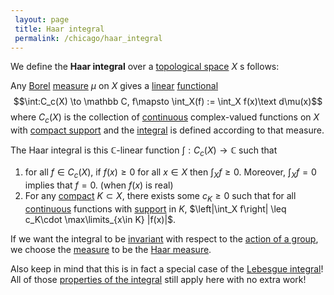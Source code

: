 ```yaml
---
 layout: page
 title: Haar integral
 permalink: /chicago/haar_integral
---
```

We define the **Haar integral** over a [topological space](https://defsmath.github.io/DefsMath/topological_space) $X$ s follows: 

Any [Borel](https://defsmath.github.io/DefsMath/Borel_σ-algebra) [measure](https://defsmath.github.io/DefsMath/measure_space) $\mu$ on $X$ gives a [linear](https://defsmath.github.io/DefsMath/linear_transformation) [functional](https://defsmath.github.io/DefsMath/functional) $$\int:C_c(X) \to \mathbb C, f\mapsto \int_X(f) := \int_X f(x)\text d\mu(x)$$ where $C_c(X)$ is the collection of [continuous](https://defsmath.github.io/DefsMath/continuous) complex-valued functions on $X$ with [compact support](https://defsmath.github.io/DefsMath/compact_support) and the [integral](https://defsmath.github.io/DefsMath/Lebesgue_integral) is defined according to that measure.

The Haar integral is this $\mathbb C$-linear function $\int:C_c(X) \to \mathbb C$  such that
1. for all $f\in C_c(X)$, if $f(x) \geq 0$ for all $x\in X$ then $\int_X f \geq 0$. Moreover, $\int_X f= 0$ implies that $f=0$.  (when $f(x)$ is real)
2. For any [compact](https://defsmath.github.io/DefsMath/compact) $K\subset X$, there exists some $c_K\geq 0$ such that for all [continuous](https://defsmath.github.io/DefsMath/continuous) functions with [support](https://defsmath.github.io/DefsMath/support) in $K$, $\left|\int_X f\right| \leq c_K\cdot \max\limits_{x\in K} |f(x)|$.

If we want the integral to be [invariant](https://defsmath.github.io/DefsMath/G-invariant_function) with respect to the [action of a group](https://defsmath.github.io/DefsMath/group_action), we choose the [measure](https://defsmath.github.io/DefsMath/##############measure) to be the [Haar measure](https://defsmath.github.io/DefsMath/Haar_measure).

Also keep in mind that this is in fact a special case of the [Lebesgue integral](https://defsmath.github.io/DefsMath/Lebesgue_integral)! All of those [properties of the integral](https://defsmath.github.io/DefsMath/properties_of_the_integral) still apply here with no extra work!